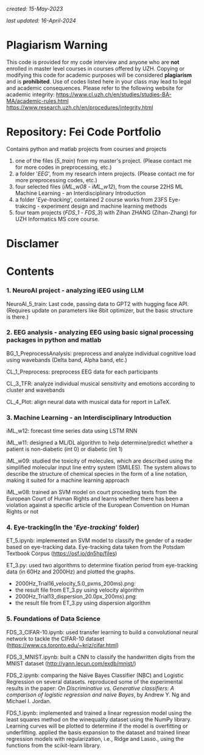 *created: 15-May-2023*

*last updated: 16-April-2024*

# Plagiarism Warning
This code is provided for my code interview and anyone who are **not** enrolled in master level courses in courses offered by UZH. Copying or modifying this code for academic purposes will be considered **plagiarism** and is **prohibited**. Use of codes listed here in your class may lead to legal and academic consequences. Please refer to the following website for academic integrity:
https://www.cl.uzh.ch/en/studies/studies-BA-MA/academic-rules.html
https://www.research.uzh.ch/en/procedures/integrity.html

# Repository: Fei Code Portfolio
Contains python and matlab projects from courses and projects
1. one of the files (*5_train*) from my master's project. (Please contact me for more codes in preprocessing, etc.)
2. a folder '*EEG*', from my research intern projects. (Please contact me for more preprocessing codes, etc.)
3. four selected files (*iML_w08* - *iML_w12*), from the course 22HS ML Machine Learning - an Interdisciplinary Introduction
4. a folder '*Eye-tracking*', contained 2 course works from 23FS Eye-trakcing - experiment design and machine learning methods
5. four team projects (*FDS_1* - *FDS_3*) with Zihan ZHANG (Zihan-Zhang) for UZH Informatics MS core course.

# Disclamer 
# Contents

### 1. NeuroAI project - analyzing iEEG using LLM
NeuroAI_5_train:
Last code, passing data to GPT2 with hugging face API. 
(Requires update on parameters like 8bit optimizer, but the basic structure is there.)

### 2. EEG analysis - analyzing EEG using basic signal processing packages in python and matlab
BG_1_PreprocessAnalysis:
preprocess and analyze individual cognitive load using wavebands (Delta band, Alpha band, etc.)

CL_1_Preprocess:
preprocess EEG data for each participants

CL_3_TFR:
analyze individual musical sensitivity and emotions according to cluster and wavebands

CL_4_Plot:
align neural data with musical data for report in LaTeX.

### 3. Machine Learning - an Interdisciplinary Introduction ###

iML_w12:
forecast time series data using LSTM RNN

iML_w11:
designed a ML/DL algorithm to help determine/predict whether a patient is non-diabetic (int 0) or diabetic (int 1)

iML_w09:
studied the toxicity of molecules, which are described using the simplified molecular input line entry system (SMILES). The system allows to describe the structure of chemical species in the form of a line notation, making it suited for a machine learning approach

iML_w08:
trained an SVM model on court proceeding texts from the European Court of Human Rights and learns whether there has been a violation against a specific article of the European Convention on Human Rights or not

### 4. Eye-tracking(In the '*Eye-tracking*' folder) ###

ET_5.ipynb:
implemented an SVM model to classify the gender of a reader based on eye-tracking data. Eye-tracking data taken from the Potsdam Textbook Corpus (https://osf.io/dn5hp/files)

ET_3.py:
used two algorithms to determine fixation period from eye-tracking data (in 60Hz and 2000Hz) and plotted the graphs.
- 2000Hz_Trial16_velocity_5.0_pxms_200ms).png:
- the result file from ET_3.py using velocity algorithm
- 2000Hz_Trial13_dispersion_20.0px_200ms).png:
- the result file from ET_3.py using dispersion algorithm

### 5. Foundations of Data Science ###

FDS_3_CIFAR-10.ipynb:
used transfer learning to build a convolutional neural network to tackle the CIFAR-10 dataset (https://www.cs.toronto.edu/~kriz/cifar.html)

FDS_3_MNIST.ipynb:
built a CNN to classify the handwritten digits from the MNIST dataset (http://yann.lecun.com/exdb/mnist/)

FDS_2.ipynb:
comparing the Naïve Bayes Classifier (NBC) and Logistic Regression on several datasets. reproduced some of the experimental results in the paper: *On Discriminative vs. Generative classifiers: A comparison of logistic regression and naive Bayes*, by Andrew Y. Ng and Michael I. Jordan.

FDS_1.ipynb:
implemented and trained a linear regression model using the least squares method on the winequality dataset using the NumPy library. Learning curves will be plotted to determine if the model is overfitting or underfitting.
applied the basis expansion to the dataset and trained linear regression models with regularization, i.e., Ridge and Lasso., using the functions from the scikit-learn library.
